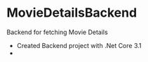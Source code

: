 # MovieDetailsBackend
Backend for fetching Movie Details
- Created Backend project with .Net Core 3.1
- 
